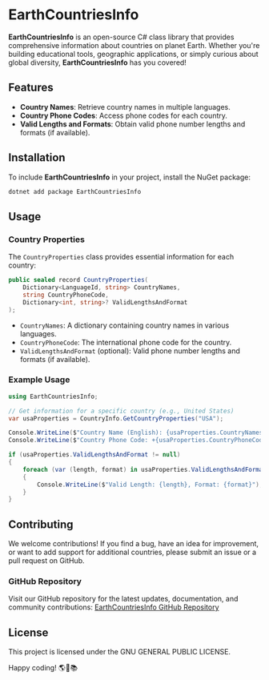# **EarthCountriesInfo**

**EarthCountriesInfo** is an open-source C# class library that provides comprehensive information about countries on planet Earth. Whether you're building educational tools, geographic applications, or simply curious about global diversity, **EarthCountriesInfo** has you covered!

## Features

- **Country Names**: Retrieve country names in multiple languages.
- **Country Phone Codes**: Access phone codes for each country.
- **Valid Lengths and Formats**: Obtain valid phone number lengths and formats (if available).

## Installation

To include **EarthCountriesInfo** in your project, install the NuGet package:

```bash
dotnet add package EarthCountriesInfo
```

## Usage

### Country Properties

The `CountryProperties` class provides essential information for each country:

```csharp
public sealed record CountryProperties(
    Dictionary<LanguageId, string> CountryNames,
    string CountryPhoneCode,
    Dictionary<int, string>? ValidLengthsAndFormat
);
```

- `CountryNames`: A dictionary containing country names in various languages.
- `CountryPhoneCode`: The international phone code for the country.
- `ValidLengthsAndFormat` (optional): Valid phone number lengths and formats (if available).

### Example Usage

```csharp
using EarthCountriesInfo;

// Get information for a specific country (e.g., United States)
var usaProperties = CountryInfo.GetCountryProperties("USA");

Console.WriteLine($"Country Name (English): {usaProperties.CountryNames[LanguageId.English]}");
Console.WriteLine($"Country Phone Code: +{usaProperties.CountryPhoneCode}");

if (usaProperties.ValidLengthsAndFormat != null)
{
    foreach (var (length, format) in usaProperties.ValidLengthsAndFormat)
    {
        Console.WriteLine($"Valid Length: {length}, Format: {format}");
    }
}
```

## Contributing

We welcome contributions! If you find a bug, have an idea for improvement, or want to add support for additional countries, please submit an issue or a pull request on GitHub.

### GitHub Repository

Visit our GitHub repository for the latest updates, documentation, and community contributions:
[EarthCountriesInfo GitHub Repository](https://github.com/prmeyn/EarthCountriesInfo/)

## License

This project is licensed under the GNU GENERAL PUBLIC LICENSE.

Happy coding! 🌎🚀📚
